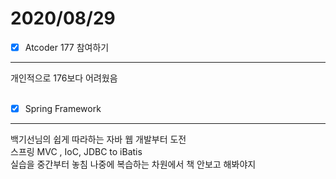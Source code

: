# 2020/08/29

- [x]  Atcoder 177 참여하기<br/>
----------------------
개인적으로 176보다 어려웠음<br/><br/>


- [x]  Spring Framework <br/>
---------------------------------
백기선님의 쉽게 따라하는 자바 웹 개발부터 도전 <br/>
스프링 MVC , IoC, JDBC to iBatis<br/>
실습을 중간부터 놓침 나중에 복습하는 차원에서 책 안보고 해봐야지<br/><br/>
